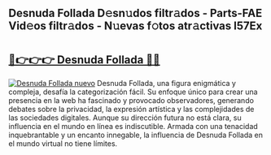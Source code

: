 ## Desnuda Follada D𝚎sn𝚞dos filtr𝚊dos - Parts-FAE Vid𝚎os filtr𝚊dos - N𝚞evas f𝚘tos atr𝚊ctivas l57Ex

# <h2><a href="http://mb9mhj.tromn.icu/?c=Desnuda+Follada">🔗👉👉👉 Desnuda Follada 🔗🔗</a></h2>

[![Desnuda Follada nuevo](https://i.imgur.com/pEAQMta.gif)](http://mb9mhj.tromn.icu/?c=Desnuda+Follada)
Desnuda Follada, una figura enigmática y compleja, desafía la categorización fácil. Su enfoque único para crear una presencia en la web ha fascinado y provocado observadores, generando debates sobre la privacidad, la expresión artística y las complejidades de las sociedades digitales. Aunque su dirección futura no está clara, su influencia en el mundo en línea es indiscutible. Armada con una tenacidad inquebrantable y un encanto innegable, la influencia de Desnuda Follada en el mundo virtual no tiene límites.
